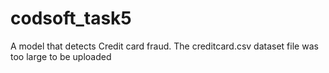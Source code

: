 # codsoft_task5
A model that detects Credit card fraud. 
The creditcard.csv dataset file was too large to be uploaded
